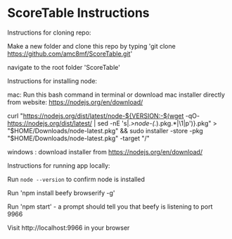 # ScoreTable Instructions

Instructions for cloning repo:

Make a new folder and clone this repo by typing 'git clone https://github.com/amc8mf/ScoreTable.git'

navigate to the root folder 'ScoreTable'

Instructions for installing node:

mac: Run this bash command in terminal or download mac installer directly from website: https://nodejs.org/en/download/


curl "https://nodejs.org/dist/latest/node-${VERSION:-$(wget -qO- https://nodejs.org/dist/latest/ | sed -nE 's|.*>node-(.*)\.pkg</a>.*|\1|p')}.pkg" > "$HOME/Downloads/node-latest.pkg" && sudo installer -store -pkg "$HOME/Downloads/node-latest.pkg" -target "/"

windows : download installer from https://nodejs.org/en/download/

Instructions for running app locally:

Run `node --version` to confirm node is installed

Run 'npm install beefy browserify -g'

Run 'npm start' - a prompt should tell you that beefy is listening to port 9966

Visit http://localhost:9966 in your browser

